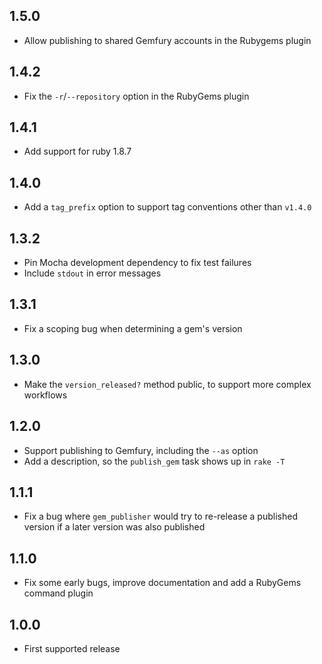 ## 1.5.0

* Allow publishing to shared Gemfury accounts in the Rubygems plugin

## 1.4.2

* Fix the `-r`/`--repository` option in the RubyGems plugin

## 1.4.1

* Add support for ruby 1.8.7

## 1.4.0

* Add a `tag_prefix` option to support tag conventions other than `v1.4.0`

## 1.3.2

* Pin Mocha development dependency to fix test failures
* Include `stdout` in error messages

## 1.3.1

* Fix a scoping bug when determining a gem's version

## 1.3.0

* Make the `version_released?` method public, to support more complex workflows

## 1.2.0

* Support publishing to Gemfury, including the `--as` option
* Add a description, so the `publish_gem` task shows up in `rake -T`

## 1.1.1

* Fix a bug where `gem_publisher` would try to re-release a published version
  if a later version was also published

## 1.1.0

* Fix some early bugs, improve documentation and add a RubyGems command plugin

## 1.0.0

* First supported release

